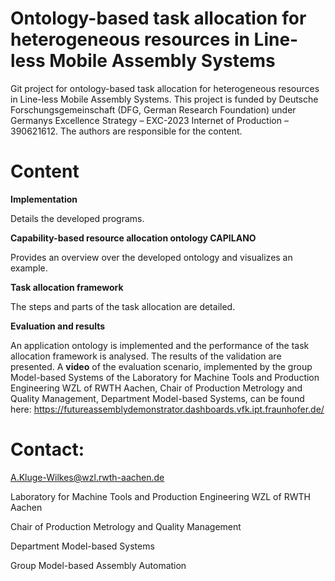 # Ontology-based task allocation for heterogeneous resources in Line-less Mobile Assembly Systems

Git project for ontology-based task allocation for heterogeneous resources in Line-less Mobile Assembly Systems. This project is funded by Deutsche Forschungsgemeinschaft (DFG, German Research Foundation) under Germanys Excellence Strategy – EXC-2023 Internet of Production – 390621612.
The authors are responsible for the content.

# Content 
**Implementation**

Details the developed programs.

**Capability-based resource allocation ontology CAPILANO**

Provides an overview over the developed ontology and visualizes an example.

**Task allocation framework**

The steps and parts of the task allocation are detailed.

**Evaluation and results** 

An application ontology is implemented and the performance of the task allocation framework is analysed. The results of the validation are presented. 
A **video** of the evaluation scenario, implemented by the group Model-based Systems of the Laboratory for Machine Tools and Production Engineering WZL of RWTH Aachen, Chair of Production Metrology and Quality Management, Department Model-based Systems, can be found here:
https://futureassemblydemonstrator.dashboards.vfk.ipt.fraunhofer.de/

# Contact:

A.Kluge-Wilkes@wzl.rwth-aachen.de

Laboratory for Machine Tools and Production Engineering WZL of RWTH Aachen 

Chair of Production Metrology and Quality Management

Department Model-based Systems

Group Model-based Assembly Automation


